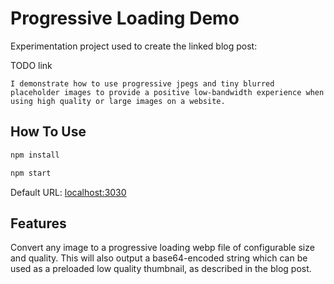 # Progressive Loading Demo

Experimentation project used to create the linked blog post: 

TODO link

`I demonstrate how to use progressive jpegs and tiny blurred placeholder images to provide a positive low-bandwidth experience when using high quality or large images on a website.`

## How To Use

```bash
npm install

npm start
```

Default URL: [localhost:3030](http://localhost:3030)

## Features

Convert any image to a progressive loading webp file of configurable size and quality. This will also output a base64-encoded string which can be used as a preloaded low quality thumbnail, as described in the blog post.